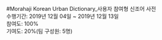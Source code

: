 #<a src="http://sohee.space/morahaji/">Morahaji</a>
Korean Urban Dictionary_사용자 참여형 신조어 사전<br>
수행기간: 2019년 12월 04일 ~ 2019년 12월 13일<br>
참여도: 100%<br>
기여도: 20%(팀 구성원: 5명)
